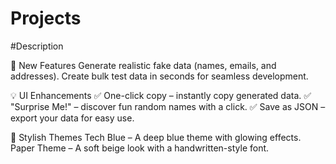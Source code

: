 # Projects
#Description 

🔹 New Features
Generate realistic fake data (names, emails, and addresses).
Create bulk test data in seconds for seamless development.

💡 UI Enhancements
✅ One-click copy – instantly copy generated data.
✅ "Surprise Me!" – discover fun random names with a click.
✅ Save as JSON – export your data for easy use.

🎨 Stylish Themes
Tech Blue – A deep blue theme with glowing effects.
Paper Theme – A soft beige look with a handwritten-style font.
